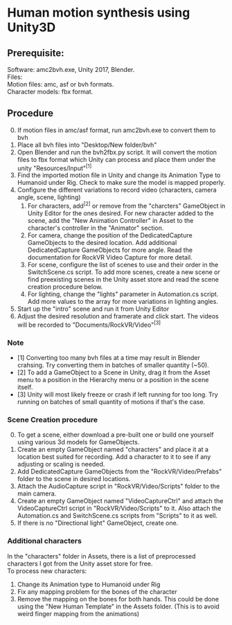 # Human motion synthesis using Unity3D

## Prerequisite:
Software: amc2bvh.exe, Unity 2017, Blender. <br />
Files: <br />
  Motion files: amc, asf or bvh formats. <br />
  Character models: fbx format. <br />

## Procedure
0. If motion files in amc/asf format, run amc2bvh.exe to convert them to bvh
1. Place all bvh files into "Desktop/New folder/bvh"
2. Open Blender and run the bvh2fbx.py script. It will convert the motion files to fbx format which Unity can process and place them under the unity "Resources/Input"<sup>[1]</sup>
3. Find the imported motion file in Unity and change its Animation Type to Humanoid under Rig. Check to make sure the model is mapped properly.
4. Configure the different variations to record video (characters, camera angle, scene, lighting)
    1. For characters, add<sup>[2]</sup> or remove from the "charcters" GameObject in Unity Editor for the ones desired. For new character added to the scene, add the "New Animation Controller" in Asset to the character's controller in the "Animator" section.
    2. For camera, change the position of the DedicatedCapture GameObjects to the desired location. Add additional DedicatedCapture GameObjects for more angle. Read the documentation for RockVR Video Capture for more detail.
    3. For scene, configure the list of scenes to use and their order in the SwitchScene.cs script. To add more scenes, create a new scene or find preexisting scenes in the Unity asset store and read the scene creation procedure below.
    4. For lighting, change the "lights" parameter in Automation.cs script. Add more values to the array for more variations in lighting angles.
5. Start up the "intro" scene and run it from Unity Editor
6. Adjust the desired resolution and framerate and click start. The videos will be recorded to "Documents/RockVR/Video"<sup>[3]</sup>

### Note
* [1] Converting too many bvh files at a time may result in Blender crahsing. Try converting them in batches of smaller quantity (~50).
* [2] To add a GameObject to a Scene in Unity, drag it from the Asset menu to a position in the Hierarchy menu or a position in the scene itself.
* [3] Unity will most likely freeze or crash if left running for too long. Try running on batches of small quantity of motions if that's the case.

### Scene Creation procedure
0. To get a scene, either download a pre-built one or build one yourself using various 3d models for GameObjects.
1. Create an empty GameObject named "characters" and place it at a location best suited for recording. Add a character to it to see if any adjusting or scaling is needed.
2. Add DedicatedCapture GameObjects from the "RockVR/Video/Prefabs" folder to the scene in desired locations.
3. Attach the AudioCapture script in "RockVR/Video/Scripts" folder to the main camera.
4. Create an empty GameObject named "VideoCaptureCtrl" and attach the VideoCaptureCtrl script in "RockVR/Video/Scripts" to it. Also attach the Automation.cs and SwitchScene.cs scripts from "Scripts" to it as well.
5. If there is no "Directional light" GameObject, create one.

### Additional characters
In the "characters" folder in Assets, there is a list of preprocessed characters I got from the Unity asset store for free. <br />
To process new characters: <br />
1. Change its Animation type to Humanoid under Rig
2. Fix any mapping problem for the bones of the character
3. Remove the mapping on the bones for both hands. This could be done using the "New Human Template" in the Assets folder. (This is to avoid weird finger mapping from the animations)

